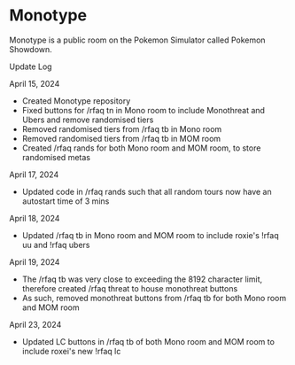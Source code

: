 # Monotype

Monotype is a public room on the Pokemon Simulator called Pokemon Showdown.


Update Log

April 15, 2024
- Created Monotype repository
- Fixed buttons for /rfaq tn in Mono room to include Monothreat and Ubers and remove randomised tiers
- Removed randomised tiers from /rfaq tb in Mono room
- Removed randomised tiers from /rfaq tb in MOM room
- Created /rfaq rands for both Mono room and MOM room, to store randomised metas

April 17, 2024
- Updated code in /rfaq rands such that all random tours now have an autostart time of 3 mins

April 18, 2024
- Updated /rfaq tb in Mono room and MOM room to include roxie's !rfaq uu and !rfaq ubers

April 19, 2024
- The /rfaq tb was very close to exceeding the 8192 character limit, therefore created /rfaq threat to house monothreat buttons
- As such, removed monothreat buttons from /rfaq tb for both Mono room and MOM room

April 23, 2024
- Updated LC buttons in /rfaq tb of both Mono room and MOM room to include roxei's new !rfaq lc
